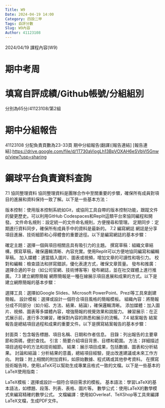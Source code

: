 ```yaml
---
Title: W9
Date: 2024-04-19 14:00
Category: 四設二甲
Tags: 自評分數
Slug: W9內容
Author: 41123108
---
```


2024/04/19 課程內容(W9)

<!-- PELICAN_END_SUMMARY -->

# 期中考周

# 填寫自評成績/Github帳號/分組組別
分別為65分/41123108/第2組

# 期中分組報告
41123108 分配負責頁數為23-33頁
期中分組報告(翻譯)[報告連結]
[報告連結]:https://drive.google.com/file/d/1T730aViogLh13BpVOXAH6eSVbVI5Gnwq/view?usp=sharing

# 鋼球平台負責資料查詢

7.1 協同整理資料
協同整理資料是團隊合作中至關重要的步驟，確保所有成員對項目的進展和資料保持一致了解。以下是一些基本方法：

版本控制：使用版本控制系統如Git，或協同工具自帶的版本控制功能，跟蹤文件的變更歷史。可以利用GitHub Codespaces和Replit這類平台來協同編程和開發。
文件命名規則：設定統一的文件命名規則，方便搜尋和管理。
定期同步：定期進行資料同步，確保所有成員手中的資料是最新的。
7.2 編寫網誌
網誌是分享項目進展、技術細節和心得體會的重要途徑。以下是編寫網誌的基本步驟：

確定主題：選擇一個與項目相關且具有吸引力的主題。
撰寫草稿：組織文章結構，撰寫草稿，確保邏輯清晰、內容充實。使用Replit可以方便地協同編寫和編輯草稿。
加入媒體：適當插入圖片、圖表或視頻，增加文章的可讀性和吸引力。
校對和編輯：檢查語法和拼寫錯誤，優化表達方式，確保文章質量。
發布和推廣：選擇合適的平台（如公司官網、技術博客等）發布網誌，並在社交媒體上進行推廣。
7.3 建立網際簡報
網際簡報是一種在線展示項目進展和成果的方式。以下是建立網際簡報的基本步驟：

選擇工具：選擇如Google Slides、Microsoft PowerPoint、Prezi等工具來創建簡報。
設計模板：選擇或設計一個符合項目風格的簡報模板。
組織內容：將簡報分成不同部分（如介紹、方法、結果、結論），確保邏輯清晰。
添加媒體：加入圖片、視頻、圖表等多媒體內容，增強簡報的視覺效果和說服力。
練習展示：在正式展示前，進行多次練習，確保對內容的熟悉和展示的流暢。
7.4 結案報告
結案報告是總結項目過程和成果的重要文件。以下是撰寫結案報告的基本步驟：

封面頁：包含報告標題、項目名稱、日期和作者信息。
目錄：列出報告的主要章節和頁碼，便於查找。
引言：簡要介紹項目背景、目標和範圍。
方法：詳細描述項目過程中的方法和技術細節。
結果：展示項目成果，包括數據、圖表和分析結果。
討論和結論：分析結果的意義，總結項目經驗，提出改進建議或未來工作方向。
附錄：附上相關的附加資料，如原始數據、程式碼或其他參考資料。
在撰寫技術報告時，使用LaTeX可以幫助生成專業且格式一致的文檔。以下是一些基本的LaTeX使用指南：

LaTeX模板：選擇或設計一個符合項目需求的模板。
基本語法：學習LaTeX的基本語法，如標題、段落、列表、表格、圖片等。
數學公式：使用LaTeX的數學模式來編寫精確的數學公式。
文檔編譯：使用如Overleaf、TeXShop等工具來編譯LaTeX文檔，生成PDF文件。